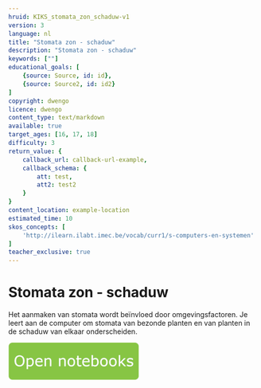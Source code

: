 ```yaml
---
hruid: KIKS_stomata_zon_schaduw-v1
version: 3
language: nl
title: "Stomata zon - schaduw"
description: "Stomata zon - schaduw"
keywords: [""]
educational_goals: [
    {source: Source, id: id}, 
    {source: Source2, id: id2}
]
copyright: dwengo
licence: dwengo
content_type: text/markdown
available: true
target_ages: [16, 17, 18]
difficulty: 3
return_value: {
    callback_url: callback-url-example,
    callback_schema: {
        att: test,
        att2: test2
    }
}
content_location: example-location
estimated_time: 10
skos_concepts: [
    'http://ilearn.ilabt.imec.be/vocab/curr1/s-computers-en-systemen'
]
teacher_exclusive: true
---
```


# Stomata zon - schaduw
Het aanmaken van stomata wordt beïnvloed door omgevingsfactoren. Je leert aan de computer om stomata van bezonde planten en van planten in de schaduw van elkaar onderscheiden.

[![](embed/Knop.png "Knop")](https://kiks.ilabt.imec.be/jupyterhub/?id=1802 "Stomata zon - schaduw")
